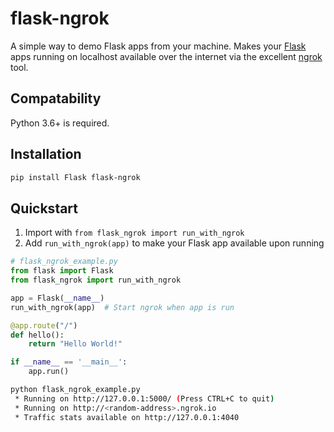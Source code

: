 # flask-ngrok
A simple way to demo Flask apps from your machine.
Makes your [Flask](http://flask.pocoo.org/) apps running on localhost available
 over the internet via the excellent [ngrok](https://ngrok.com/) tool.

## Compatability
Python 3.6+ is required.

## Installation
```bash
pip install Flask flask-ngrok
```

## Quickstart
1. Import with `from flask_ngrok import run_with_ngrok`
2. Add `run_with_ngrok(app)` to make your Flask app available upon running
```python
# flask_ngrok_example.py
from flask import Flask
from flask_ngrok import run_with_ngrok

app = Flask(__name__)
run_with_ngrok(app)  # Start ngrok when app is run

@app.route("/")
def hello():
    return "Hello World!"

if __name__ == '__main__':
    app.run()
```

```bash
python flask_ngrok_example.py
 * Running on http://127.0.0.1:5000/ (Press CTRL+C to quit)
 * Running on http://<random-address>.ngrok.io
 * Traffic stats available on http://127.0.0.1:4040 
```